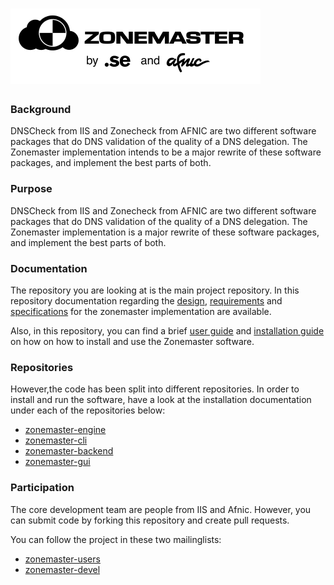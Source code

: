 ![Zonemaster](docs/images/zonemaster_logo_black.png)
==========

### Background

DNSCheck from IIS and Zonecheck from AFNIC are two different software
packages that do DNS validation of the quality of a DNS
delegation. The Zonemaster implementation intends to be a major
rewrite of these software packages, and implement the best parts of
both.

### Purpose

DNSCheck from IIS and Zonecheck from AFNIC are two different software
packages that do DNS validation of the quality of a DNS delegation.
The Zonemaster implementation is a major rewrite of these software
packages, and implement the best parts of both.

### Documentation

The repository you are looking at is the main project repository. In this
repository documentation regarding the [design](docs/design),
[requirements](docs/requirements) and [specifications](docs/specifications)
for the zonemaster implementation are available.

Also, in this repository, you can find a brief [user guide](docs/using.md) and [installation guide](docs/installation.md) on how on how to install and use the Zonemaster software.

### Repositories

However,the code has been split into different repositories. In order to install and run the software, have a look at the installation documentation under each of the repositories below:

 * [zonemaster-engine](https://github.com/dotse/zonemaster-engine)
 * [zonemaster-cli](https://github.com/dotse/zonemaster-cli)
 * [zonemaster-backend](https://github.com/dotse/zonemaster-backend)
 * [zonemaster-gui](https://github.com/dotse/zonemaster-gui)


### Participation

The core development team are people from IIS and Afnic. However, you
can submit code by forking this repository and create pull requests.

You can follow the project in these two mailinglists:

 * [zonemaster-users](http://lists.iis.se/cgi-bin/mailman/listinfo/zonemaster-users)
 * [zonemaster-devel](http://lists.iis.se/cgi-bin/mailman/listinfo/zonemaster-devel)

